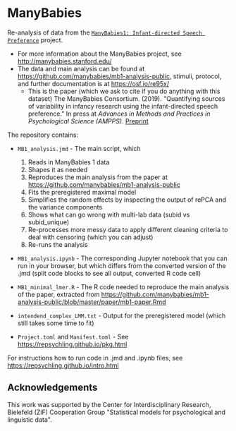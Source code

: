 # ManyBabies

Re-analysis of data from the [`ManyBabies1: Infant-directed Speech Preference`](https://github.com/manybabies/mb1-analysis-public) project. 


* For more information about the ManyBabies project, see http://manybabies.stanford.edu/  
* The data and main analysis can be found at https://github.com/manybabies/mb1-analysis-public, stimuli, protocol, and further documentation is at https://osf.io/re95x/  
  * This is the paper (which we ask to cite if you do anything with this dataset) The ManyBabies Consortium. (2019). "Quantifying sources of variability in infancy research using the infant-directed speech preference." In press at *Advances in Methods and Practices in Psychological Science (AMPPS)*. [Preprint](https://psyarxiv.com/s98ab/)

The repository contains:  

* `MB1_analysis.jmd` - The main script, which  

  1. Reads in ManyBabies 1 data  
  2. Shapes it as needed  
  3. Reproduces the main analysis from the paper at https://github.com/manybabies/mb1-analysis-public  
  4. Fits the preregistered maximal model  
  5. Simplifies the random effects by inspecting the output of rePCA and the variance components  
  6. Shows what can go wrong with multi-lab data (subid vs subid_unique)  
  7. Re-processes more messy data to apply different cleaning criteria to deal with censoring (which you can adjust)  
  8. Re-runs the analysis  
  
* `MB1_analysis.ipynb` - The corresponding Jupyter notebook that you can run in your browser, but which differs from the converted version of the .jmd (split code blocks to see all output, converted R code cell)  
* `MB1_minimal_lmer.R` - The R code needed to reproduce the main analysis of the paper, extracted from https://github.com/manybabies/mb1-analysis-public/blob/master/paper/mb1-paper.Rmd  
* `intendend_complex_LMM.txt` - Output for the preregistered model (which still takes some time to fit)  
* `Project.toml` and `Manifest.toml` - See https://repsychling.github.io/pkg.html  
  
For instructions how to run code in .jmd and .ipynb files, see https://repsychling.github.io/intro.html



## Acknowledgements
This work was supported by the Center for Interdisciplinary Research, Bielefeld (ZiF) Cooperation Group "Statistical models for psychological and linguistic data".
